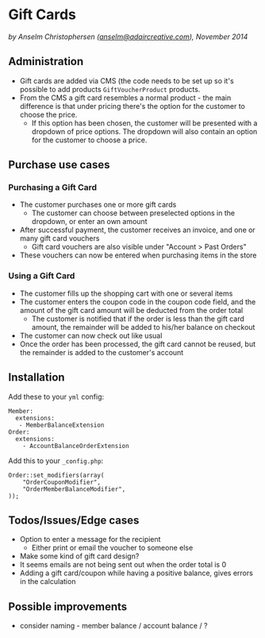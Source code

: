 # Gift Cards

_by Anselm Christophersen (<anselm@adaircreative.com>), November 2014_




## Administration

* Gift cards are added via CMS (the code needs to be set up so it's possible to 
add products `GiftVoucherProduct` products.
* From the CMS a gift card resembles a normal product - the main difference is
that under pricing there's the option for the customer to choose the price.
	* If this option has been chosen, the customer will be presented with a dropdown
of price options. The dropdown will also contain an option for the customer to choose
a price.



## Purchase use cases

### Purchasing a Gift Card

* The customer purchases one or more gift cards
	* The customer can choose between preselected options in the dropdown,
	or enter an own amount
* After successful payment, the customer receives an invoice, and one or
many gift card vouchers
	* Gift card vouchers are also visible under "Account > Past Orders"
* These vouchers can now be entered when purchasing items in the store


### Using a Gift Card

* The customer fills up the shopping cart with one or several items
* The customer enters the coupon code in the coupon code field, and
the amount of the gift card amount will be deducted from the order total
	* The customer is notified that if the order is less than the gift card amount,
	the remainder will be added to his/her balance on checkout
* The customer can now check out like usual
* Once the order has been processed, the gift card cannot be reused, but the 
remainder is added to the customer's account


## Installation

Add these to your `yml` config:

	Member:
	  extensions:
	   - MemberBalanceExtension
	Order:
	  extensions:
		- AccountBalanceOrderExtension


Add this to your `_config.php`:

	Order::set_modifiers(array(
		"OrderCouponModifier",
		"OrderMemberBalanceModifier",
	));




## Todos/Issues/Edge cases

* Option to enter a message for the recipient
	* Either print or email the voucher to someone else
* Make some kind of gift card design?
* It seems emails are not being sent out when the order total is 0
* Adding a gift card/coupon while having a positive balance, gives errors
in the calculation

## Possible improvements

* consider naming - member balance / account balance / ?








